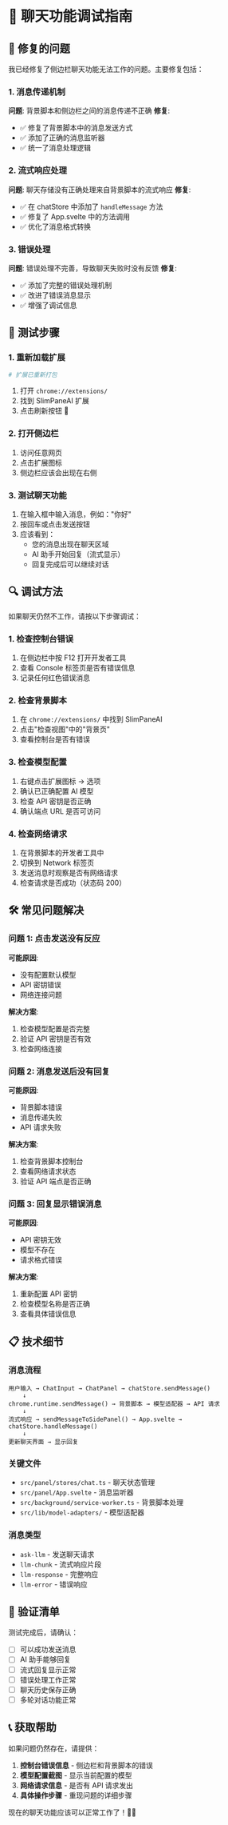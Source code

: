 # 🔧 聊天功能调试指南

## 🎯 修复的问题

我已经修复了侧边栏聊天功能无法工作的问题。主要修复包括：

### 1. 消息传递机制
**问题**: 背景脚本和侧边栏之间的消息传递不正确
**修复**:
- ✅ 修复了背景脚本中的消息发送方式
- ✅ 添加了正确的消息监听器
- ✅ 统一了消息处理逻辑

### 2. 流式响应处理
**问题**: 聊天存储没有正确处理来自背景脚本的流式响应
**修复**:
- ✅ 在 chatStore 中添加了 `handleMessage` 方法
- ✅ 修复了 App.svelte 中的方法调用
- ✅ 优化了消息格式转换

### 3. 错误处理
**问题**: 错误处理不完善，导致聊天失败时没有反馈
**修复**:
- ✅ 添加了完整的错误处理机制
- ✅ 改进了错误消息显示
- ✅ 增强了调试信息

## 🚀 测试步骤

### 1. 重新加载扩展
```bash
# 扩展已重新打包
```

1. 打开 `chrome://extensions/`
2. 找到 SlimPaneAI 扩展
3. 点击刷新按钮 🔄

### 2. 打开侧边栏
1. 访问任意网页
2. 点击扩展图标
3. 侧边栏应该会出现在右侧

### 3. 测试聊天功能
1. 在输入框中输入消息，例如："你好"
2. 按回车或点击发送按钮
3. 应该看到：
   - 您的消息出现在聊天区域
   - AI 助手开始回复（流式显示）
   - 回复完成后可以继续对话

## 🔍 调试方法

如果聊天仍然不工作，请按以下步骤调试：

### 1. 检查控制台错误
1. 在侧边栏中按 F12 打开开发者工具
2. 查看 Console 标签页是否有错误信息
3. 记录任何红色错误消息

### 2. 检查背景脚本
1. 在 `chrome://extensions/` 中找到 SlimPaneAI
2. 点击"检查视图"中的"背景页"
3. 查看控制台是否有错误

### 3. 检查模型配置
1. 右键点击扩展图标 → 选项
2. 确认已正确配置 AI 模型
3. 检查 API 密钥是否正确
4. 确认端点 URL 是否可访问

### 4. 检查网络请求
1. 在背景脚本的开发者工具中
2. 切换到 Network 标签页
3. 发送消息时观察是否有网络请求
4. 检查请求是否成功（状态码 200）

## 🛠️ 常见问题解决

### 问题 1: 点击发送没有反应
**可能原因**:
- 没有配置默认模型
- API 密钥错误
- 网络连接问题

**解决方案**:
1. 检查模型配置是否完整
2. 验证 API 密钥是否有效
3. 检查网络连接

### 问题 2: 消息发送后没有回复
**可能原因**:
- 背景脚本错误
- 消息传递失败
- API 请求失败

**解决方案**:
1. 检查背景脚本控制台
2. 查看网络请求状态
3. 验证 API 端点是否正确

### 问题 3: 回复显示错误消息
**可能原因**:
- API 密钥无效
- 模型不存在
- 请求格式错误

**解决方案**:
1. 重新配置 API 密钥
2. 检查模型名称是否正确
3. 查看具体错误信息

## 📋 技术细节

### 消息流程
```
用户输入 → ChatInput → ChatPanel → chatStore.sendMessage() 
    ↓
chrome.runtime.sendMessage() → 背景脚本 → 模型适配器 → API 请求
    ↓
流式响应 → sendMessageToSidePanel() → App.svelte → chatStore.handleMessage()
    ↓
更新聊天界面 → 显示回复
```

### 关键文件
- `src/panel/stores/chat.ts` - 聊天状态管理
- `src/panel/App.svelte` - 消息监听器
- `src/background/service-worker.ts` - 背景脚本处理
- `src/lib/model-adapters/` - 模型适配器

### 消息类型
- `ask-llm` - 发送聊天请求
- `llm-chunk` - 流式响应片段
- `llm-response` - 完整响应
- `llm-error` - 错误响应

## 🎯 验证清单

测试完成后，请确认：

- [ ] 可以成功发送消息
- [ ] AI 助手能够回复
- [ ] 流式回复显示正常
- [ ] 错误处理工作正常
- [ ] 聊天历史保存正确
- [ ] 多轮对话功能正常

## 📞 获取帮助

如果问题仍然存在，请提供：

1. **控制台错误信息** - 侧边栏和背景脚本的错误
2. **模型配置截图** - 显示当前配置的模型
3. **网络请求信息** - 是否有 API 请求发出
4. **具体操作步骤** - 重现问题的详细步骤

现在的聊天功能应该可以正常工作了！🚀✨
